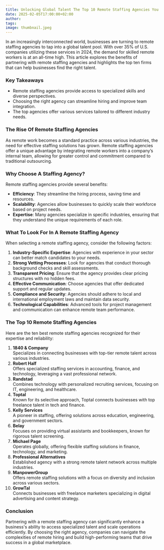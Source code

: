 ```yaml
---
title: Unlocking Global Talent The Top 10 Remote Staffing Agencies You Need to Know
date: 2025-02-05T17:00:00+02:00
author:
tags:
image: thumbnail.jpeg
---
```


In an increasingly interconnected world, businesses are turning to remote staffing agencies to tap into a global talent pool. With over 35% of U.S. companies utilizing these services in 2024, the demand for skilled remote workers is at an all-time high. This article explores the benefits of partnering with remote staffing agencies and highlights the top ten firms that can help businesses find the right talent.

### Key Takeaways

*   Remote staffing agencies provide access to specialized skills and diverse perspectives.
*   Choosing the right agency can streamline hiring and improve team integration.
*   The top agencies offer various services tailored to different industry needs.

### The Rise Of Remote Staffing Agencies

As remote work becomes a standard practice across various industries, the need for effective staffing solutions has grown. Remote staffing agencies offer a unique advantage by integrating remote workers into a company’s internal team, allowing for greater control and commitment compared to traditional outsourcing.

### Why Choose A Staffing Agency?

Remote staffing agencies provide several benefits:

*   **Efficiency**: They streamline the hiring process, saving time and resources.
*   **Scalability**: Agencies allow businesses to quickly scale their workforce based on project needs.
*   **Expertise**: Many agencies specialize in specific industries, ensuring that they understand the unique requirements of each role.

### What To Look For In A Remote Staffing Agency

When selecting a remote staffing agency, consider the following factors:

1.  **Industry-Specific Expertise**: Agencies with experience in your sector can better match candidates to your needs.
2.  **Strong Vetting Processes**: Look for agencies that conduct thorough background checks and skill assessments.
3.  **Transparent Pricing**: Ensure that the agency provides clear pricing structures with no hidden fees.
4.  **Effective Communication**: Choose agencies that offer dedicated support and regular updates.
5.  **Compliance and Security**: Agencies should adhere to local and international employment laws and maintain data security.
6.  **Technological Capabilities**: Advanced tools for project management and communication can enhance remote team performance.

### The Top 10 Remote Staffing Agencies

Here are the ten best remote staffing agencies recognized for their expertise and reliability:

1.  **1840 & Company**  
    Specializes in connecting businesses with top-tier remote talent across various industries.
2.  **Robert Half**  
    Offers specialized staffing services in accounting, finance, and technology, leveraging a vast professional network.
3.  **Randstad**  
    Combines technology with personalized recruiting services, focusing on IT, engineering, and healthcare.
4.  **Toptal**  
    Known for its selective approach, Toptal connects businesses with top freelance talent in tech and finance.
5.  **Kelly Services**  
    A pioneer in staffing, offering solutions across education, engineering, and government sectors.
6.  **Belay**  
    Focuses on providing virtual assistants and bookkeepers, known for rigorous talent screening.
7.  **Michael Page**  
    Operates globally, offering flexible staffing solutions in finance, technology, and marketing.
8.  **Professional Alternatives**  
    Established agency with a strong remote talent network across multiple industries.
9.  **ManpowerGroup**  
    Offers remote staffing solutions with a focus on diversity and inclusion across various sectors.
10.  **GrowTal**  
    Connects businesses with freelance marketers specializing in digital advertising and content strategy.

### Conclusion

Partnering with a remote staffing agency can significantly enhance a business's ability to access specialized talent and scale operations efficiently. By choosing the right agency, companies can navigate the complexities of remote hiring and build high-performing teams that drive success in a global marketplace.
